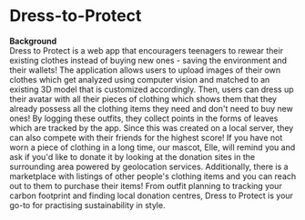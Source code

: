 # Dress-to-Protect

**Background** <br /> 
Dress to Protect is a web app that encouragers teenagers to rewear their existing clothes instead of buying new ones - saving the environment and their wallets! The application allows users to upload images of their own clothes which get analyzed using computer vision and matched to an existing 3D model that is customized accordingly. Then, users can dress up their avatar with all their pieces of clothing which shows them that they already possess all the clothing items they need and don't need to buy new ones! By logging these outfits, they collect points in the forms of leaves which are tracked by the app. Since this was created on a local server, they can also compete with their friends for the highest score! If you have not worn a piece of clothing in a long time, our mascot, Elle, will remind you and ask if you'd like to donate it by looking at the donation sites in the surrounding area powered by geolocation services. Additionally, there is a marketplace with listings of other people's clothing items and you can reach out to them to purchase their items! From outfit planning to tracking your carbon footprint and finding local donation centres, Dress to Protect is your go-to for practising sustainability in style. 
